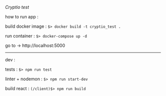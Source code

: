 *Cryptio test*

how to run app :

build docker image :
`$> docker build -t cryptio_test .`

run container :
`$> docker-compose up -d`

go to -> http://localhost:5000

-----------------------------------------------

dev : 

tests :
`$> npm run test`

linter + nodemon :
`$> npm run start-dev`

build react :
`(/client)$> npm run build`
